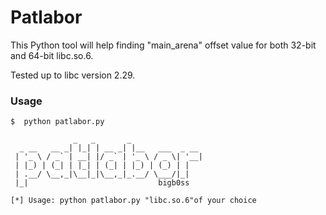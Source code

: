 # Patlabor
This Python tool will help finding "main_arena" offset value for both 32-bit and 64-bit libc.so.6.

Tested up to libc version 2.29.

### Usage
```
$  python patlabor.py 
 
              _   _       _                
  _ __   __ _| |_| | __ _| |__   ___  _ __ 
 | '_ \ / _` | __| |/ _` | '_ \ / _ \| '__|
 | |_) | (_| | |_| | (_| | |_) | (_) | |   
 | .__/ \__,_|\__|_|\__,_|_.__/ \___/|_|   
 |_|                             bigb0ss   
 
[*] Usage: python patlabor.py "libc.so.6"of your choice
```



